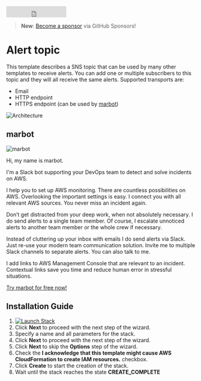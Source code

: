 <iframe src="https://ghbtns.com/github-btn.html?user=widdix&repo=aws-cf-templates&type=star&count=true&size=large" frameborder="0" scrolling="0" width="160px" height="30px"></iframe>

> **New**: [Become a sponsor](https://github.com/sponsors/widdix) via GitHub Sponsors!

# Alert topic
This template describes a SNS topic that can be used by many other templates to receive alerts. You can add one or multiple subscribers to this topic and they will all receive the same alerts. Supported transports are:
* Email
* HTTP endpoint
* HTTPS endpoint (can be used by [marbot](https://marbot.io/?utm_source=templates&utm_medium=doc&utm_campaign=operations))

![Architecture](./img/operations-alert.png)

## marbot

![marbot](https://marbot.io/assets/marbot.png)

Hi, my name is marbot.

I'm a Slack bot supporting your DevOps team to detect and solve incidents on AWS.

I help you to set up AWS monitoring. There are countless possibilities on AWS. Overlooking the important settings is easy. I connect you with all relevant AWS sources. You never miss an incident again.

Don’t get distracted from your deep work, when not absolutely necessary. I do send alerts to a single team member. Of course, I escalate unnoticed alerts to another team member or the whole crew if necessary.

Instead of cluttering up your inbox with emails I do send alerts via Slack. Just re-use your modern team communication solution. Invite me to multiple Slack channels to separate alerts. You can also talk to me.

I add links to AWS Management Console that are relevant to an incident. Contextual links save you time and reduce human error in stressful situations.

[Try marbot for free now!](https://marbot.io/?utm_source=templates&utm_medium=doc&utm_campaign=operations)

## Installation Guide
1. [![Launch Stack](./img/launch-stack.png)](https://console.aws.amazon.com/cloudformation/home#/stacks/create/review?templateURL=https://s3-eu-west-1.amazonaws.com/widdix-aws-cf-templates-releases-eu-west-1/__VERSION__/operations/alert.yaml&stackName=alert)
1. Click **Next** to proceed with the next step of the wizard.
1. Specify a name and all parameters for the stack.
1. Click **Next** to proceed with the next step of the wizard.
1. Click **Next** to skip the **Options** step of the wizard.
1. Check the **I acknowledge that this template might cause AWS CloudFormation to create IAM resources.** checkbox.
1. Click **Create** to start the creation of the stack.
1. Wait until the stack reaches the state **CREATE_COMPLETE**
